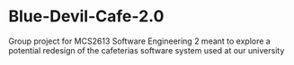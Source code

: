 # Blue-Devil-Cafe-2.0
Group project for MCS2613 Software Engineering 2 meant to explore a potential redesign of the cafeterias software system used at our university
